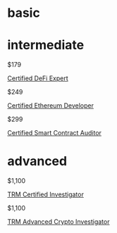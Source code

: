 # basic


# intermediate

$179

[Certified DeFi Expert](https://www.blockchain-council.org/certifications/certified-defi-expert-course)

$249

[Certified Ethereum Developer](https://www.blockchain-council.org/certifications/certified-ethereum-developer)

$299

[Certified Smart Contract Auditor](https://www.blockchain-council.org/certifications/certified-smart-contract-auditor)

# advanced

$1,100

[TRM Certified Investigator](https://www.trmlabs.com/certified-investigator#demo-request)

$1,100

[TRM Advanced Crypto Investigator](https://www.trmlabs.com/advanced-crypto-investigator)
